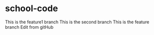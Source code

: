 # school-code
This is the feature1 branch
This is the second branch
This is the feature branch
Edit from gitHub
